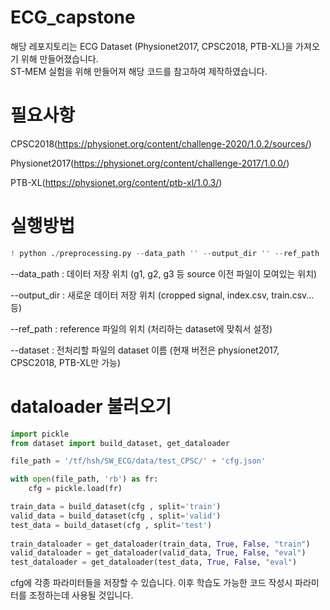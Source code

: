 # ECG_capstone

해당 레포지토리는 ECG Dataset (Physionet2017, CPSC2018, PTB-XL)을 가져오기 위해 만들어졌습니다.  
ST-MEM 실험을 위해 만들어져 해당 코드를 참고하여 제작하였습니다.  

# 필요사항  

CPSC2018(https://physionet.org/content/challenge-2020/1.0.2/sources/)  

Physionet2017(https://physionet.org/content/challenge-2017/1.0.0/)  

PTB-XL(https://physionet.org/content/ptb-xl/1.0.3/)


# 실행방법

```python
! python ./preprocessing.py --data_path '' --output_dir '' --ref_path '' --dataset ''
```

--data_path : 데이터 저장 위치 (g1, g2, g3 등 source 이전 파일이 모여있는 위치)  

--output_dir : 새로운 데이터 저장 위치 (cropped signal, index.csv, train.csv... 등)  

--ref_path : reference 파일의 위치 (처리하는 dataset에 맞춰서 설정)  

--dataset : 전처리할 파일의 dataset 이름 (현재 버전은 physionet2017, CPSC2018, PTB-XL만 가능)  


# dataloader 불러오기

```python
import pickle
from dataset import build_dataset, get_dataloader

file_path = '/tf/hsh/SW_ECG/data/test_CPSC/' + 'cfg.json'

with open(file_path, 'rb') as fr:
    cfg = pickle.load(fr)

train_data = build_dataset(cfg , split='train')
valid_data = build_dataset(cfg , split='valid')
test_data = build_dataset(cfg , split='test')
    
train_dataloader = get_dataloader(train_data, True, False, "train")
valid_dataloader = get_dataloader(valid_data, True, False, "eval")
test_dataloader = get_dataloader(test_data, True, False, "eval")
```

cfg에 각종 파라미터들을 저장할 수 있습니다. 이후 학습도 가능한 코드 작성시 파라미터를 조정하는데 사용될 것입니다. 
